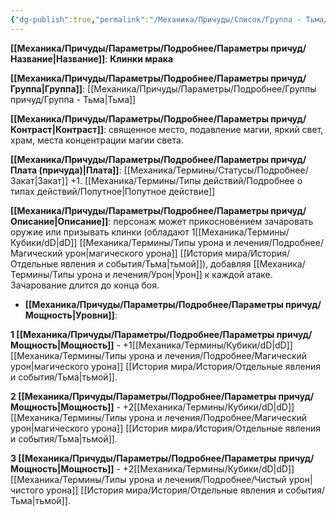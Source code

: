 ```yaml
---
{"dg-publish":true,"permalink":"/Механика/Причуды/Список/Группа - Тьма/Клинки мрака/","noteIcon":"","created":"2025-09-11T18:52:04.256+03:00","updated":"2025-09-11T14:07:35.660+03:00"}
---
```




**[[Механика/Причуды/Параметры/Подробнее/Параметры причуд/Название\|Название]]**: **Клинки мрака**

**[[Механика/Причуды/Параметры/Подробнее/Параметры причуд/Группа\|Группа]]**: [[Механика/Причуды/Параметры/Подробнее/Группы причуд/Группа - Тьма\|Тьма]] 

**[[Механика/Причуды/Параметры/Подробнее/Параметры причуд/Контраст\|Контраст]]**: священное место, подавление магии, яркий свет, храм, места концентрации магии света.

**[[Механика/Причуды/Параметры/Подробнее/Параметры причуд/Плата (причуда)\|Плата]]**: [[Механика/Термины/Статусы/Подробнее/Закат\|Закат]] +1.  [[Механика/Термины/Типы действий/Подробнее о типах действий/Попутное\|Попутное действие]]

**[[Механика/Причуды/Параметры/Подробнее/Параметры причуд/Описание\|Описание]]**: персонаж может прикосновением зачаровать оружие или призывать клинки (обладают 1[[Механика/Термины/Кубики/dD\|dD]] [[Механика/Термины/Типы урона и лечения/Подробнее/Магический урон\|магического урона]] [[История мира/История/Отдельные явления и события/Тьма\|тьмой]]), добавляя [[Механика/Термины/Типы урона и лечения/Урон\|Урон]] к каждой атаке. Зачарование длится до конца боя.


- **[[Механика/Причуды/Параметры/Подробнее/Параметры причуд/Мощность\|Уровни]]**:

**1 [[Механика/Причуды/Параметры/Подробнее/Параметры причуд/Мощность\|Мощность]]** - +1[[Механика/Термины/Кубики/dD\|dD]] [[Механика/Термины/Типы урона и лечения/Подробнее/Магический урон\|магического урона]] [[История мира/История/Отдельные явления и события/Тьма\|тьмой]].

**2 [[Механика/Причуды/Параметры/Подробнее/Параметры причуд/Мощность\|Мощность]]** - +2[[Механика/Термины/Кубики/dD\|dD]] [[Механика/Термины/Типы урона и лечения/Подробнее/Магический урон\|магического урона]] [[История мира/История/Отдельные явления и события/Тьма\|тьмой]].

**3 [[Механика/Причуды/Параметры/Подробнее/Параметры причуд/Мощность\|Мощность]]** - +2[[Механика/Термины/Кубики/dD\|dD]] [[Механика/Термины/Типы урона и лечения/Подробнее/Чистый урон\|чистого урона]] [[История мира/История/Отдельные явления и события/Тьма\|тьмой]].